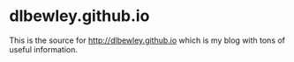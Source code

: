 dlbewley.github.io
==================

This is the source for http://dlbewley.github.io
which is my blog with tons of useful information.
